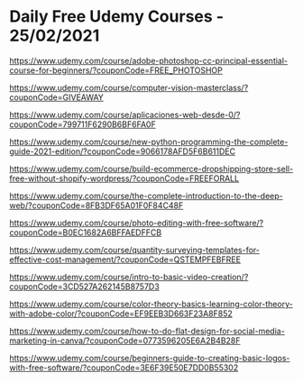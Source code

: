 # Daily Free Udemy Courses - 25/02/2021

https://www.udemy.com/course/adobe-photoshop-cc-principal-essential-course-for-beginners/?couponCode=FREE_PHOTOSHOP
https://www.udemy.com/course/computer-vision-masterclass/?couponCode=GIVEAWAY
https://www.udemy.com/course/aplicaciones-web-desde-0/?couponCode=799711F6290B6BF6FA0F
https://www.udemy.com/course/new-python-programming-the-complete-guide-2021-edition/?couponCode=9066178AFD5F6B611DEC
https://www.udemy.com/course/build-ecommerce-dropshipping-store-sell-free-without-shopify-wordpress/?couponCode=FREEFORALL
https://www.udemy.com/course/the-complete-introduction-to-the-deep-web/?couponCode=8FB3DF65A01F0F84C48F
https://www.udemy.com/course/photo-editing-with-free-software/?couponCode=B0EC1682A6BFFAEDFFCB
https://www.udemy.com/course/quantity-surveying-templates-for-effective-cost-management/?couponCode=QSTEMPFEBFREE
https://www.udemy.com/course/intro-to-basic-video-creation/?couponCode=3CD527A262145B8757D3
https://www.udemy.com/course/color-theory-basics-learning-color-theory-with-adobe-color/?couponCode=EF9EEB3D663F23A8F852
https://www.udemy.com/course/how-to-do-flat-design-for-social-media-marketing-in-canva/?couponCode=0773596205E6A2B4B28F
https://www.udemy.com/course/beginners-guide-to-creating-basic-logos-with-free-software/?couponCode=3E6F39E50E7DD0B55302
